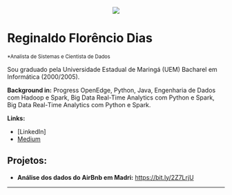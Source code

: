 <p align="center">
  <img src="Banner.jpg" >
</p>

# Reginaldo Florêncio Dias
<sub>*Analista de Sistemas e Cientista de Dados</sub>

Sou graduado pela Universidade Estadual de Maringá (UEM) Bacharel em Informática (2000/2005).

**Background in:** Progress OpenEdge, Python, Java, Engenharia de Dados com Hadoop e Spark, Big Data Real-Time Analytics com Python e Spark, Big Data Real-Time Analytics com Python e Spark.

**Links:**
* [LinkedIn]
* [Medium](https://medium.com/@reginaldofdias)


## Projetos:

* **Análise dos dados do AirBnb em Madri:** https://bit.ly/2Z7LrjU
---
